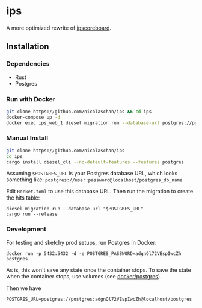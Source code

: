 # ips
A more optimized rewrite of [ipscoreboard](https://github.com/neelayjunnarkar/ipscoreboard).

## Installation
### Dependencies
- Rust
- Postgres

### Run with Docker
```bash
git clone https://github.com/nicolaschan/ips && cd ips
docker-compose up -d
docker exec ips_web_1 diesel migration run --database-url postgres://postgres:adgnOl72VEspIwcZh@postgres/postgres
```

### Manual Install
```bash
git clone https://github.com/nicolaschan/ips
cd ips
cargo install diesel_cli --no-default-features --features postgres
```

Assuming `$POSTGRES_URL` is your Postgres database URL, which looks something like:
`postgres://user:password@localhost/postgres_db_name` 

Edit `Rocket.toml` to use this database URL. 
Then run the migration to create the hits table:

```
diesel migration run --database-url "$POSTGRES_URL"
cargo run --release
```

### Development
For testing and sketchy prod setups, run Postgres in Docker:
```
docker run -p 5432:5432 -d -e POSTGRES_PASSWORD=adgnOl72VEspIwcZh postgres
```
As is, this won't save any state once the container stops.
To save the state when the container stops, use volumes (see [docker/postgres](https://hub.docker.com/_/postgres/)).

Then we have
```
POSTGRES_URL=postgres://postgres:adgnOl72VEspIwcZh@localhost/postgres
```

